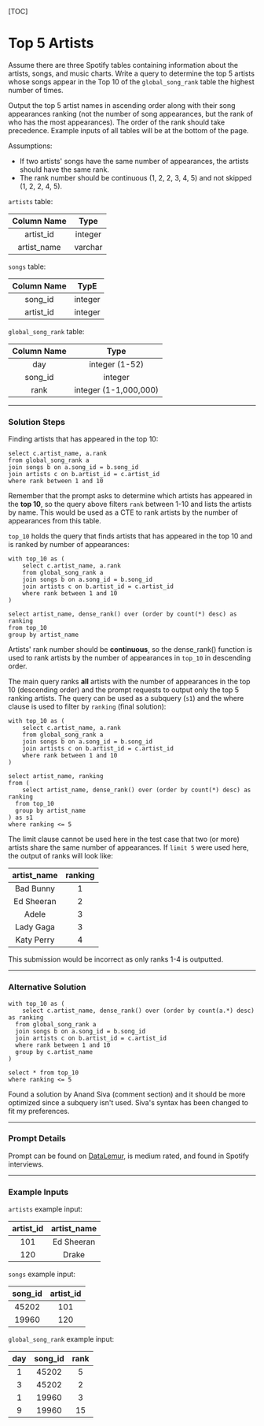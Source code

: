[TOC]

# Top 5 Artists

Assume there are three Spotify tables containing information about the artists, songs, and music charts. Write a query to determine the top 5 artists whose songs appear in the Top 10 of the `global_song_rank` table the highest number of times. 

Output the top 5 artist names in ascending order along with their song appearances ranking (not the number of song appearances, but the rank of who has the most appearances). The order of the rank should take precedence.  Example inputs of all tables will be at the bottom of the page.

Assumptions:

* If two artists' songs have the same number of appearances, the artists should have the same rank.
* The rank number should be continuous (1, 2, 2, 3, 4, 5) and not skipped (1, 2, 2, 4, 5).

`artists` table:

| Column Name |  Type   |
| :---------: | :-----: |
|  artist_id  | integer |
| artist_name | varchar |

`songs` table:

| Column Name |  TypE   |
| :---------: | :-----: |
|   song_id   | integer |
|  artist_id  | integer |

`global_song_rank` table:

| Column Name |         Type          |
| :---------: | :-------------------: |
|     day     |    integer (1-52)     |
|   song_id   |        integer        |
|    rank     | integer (1-1,000,000) |

---

### Solution Steps

Finding artists that has appeared in the top 10:

```postgresql
select c.artist_name, a.rank
from global_song_rank a
join songs b on a.song_id = b.song_id
join artists c on b.artist_id = c.artist_id
where rank between 1 and 10
```

Remember that the prompt asks to determine which artists has appeared in the **top 10**, so the query above filters `rank` between 1-10 and lists the artists by name.  This would be used as a CTE to rank artists by the number of appearances from this table.

`top_10` holds the query that finds artists that has appeared in the top 10 and is ranked by number of appearances:

```postgresql
with top_10 as (
	select c.artist_name, a.rank
	from global_song_rank a
	join songs b on a.song_id = b.song_id
	join artists c on b.artist_id = c.artist_id
	where rank between 1 and 10
)

select artist_name, dense_rank() over (order by count(*) desc) as ranking
from top_10
group by artist_name
```

Artists' rank number should be **continuous**, so the dense_rank() function is used to rank artists by the number of appearances in `top_10` in descending order.

The main query ranks **all** artists with the number of appearances in the top 10 (descending order) and the prompt requests to output only the top 5 ranking artists.  The query can be used as a subquery  (`s1`) and the where clause is used to filter by `ranking` (final solution):

```postgresql
with top_10 as (
	select c.artist_name, a.rank
	from global_song_rank a
	join songs b on a.song_id = b.song_id
	join artists c on b.artist_id = c.artist_id
	where rank between 1 and 10
)

select artist_name, ranking
from (
	select artist_name, dense_rank() over (order by count(*) desc) as ranking
  from top_10
  group by artist_name
) as s1
where ranking <= 5
```

The limit clause cannot be used here in the test case that two (or more) artists share the same number of appearances.  If `limit 5` were used here, the output of ranks will look like:

| artist_name | ranking |
| :---------: | :-----: |
|  Bad Bunny  |    1    |
| Ed Sheeran  |    2    |
|    Adele    |    3    |
|  Lady Gaga  |    3    |
| Katy Perry  |    4    |

This submission would be incorrect as only ranks 1-4 is outputted.

---

### Alternative Solution

```postgresql
with top_10 as (
	select c.artist_name, dense_rank() over (order by count(a.*) desc) as ranking
  from global_song_rank a
  join songs b on a.song_id = b.song_id
  join artists c on b.artist_id = c.artist_id
  where rank between 1 and 10
  group by c.artist_name
)

select * from top_10
where ranking <= 5
```

Found a solution by Anand Siva (comment section) and it should be more optimized since a subquery isn't used.  Siva's syntax has been changed to fit my preferences.

---

### Prompt Details

Prompt can be found on [DataLemur](https://datalemur.com/questions/top-fans-rank), is medium rated, and found in Spotify interviews.

---

### Example Inputs

`artists` example input:

| artist_id | artist_name |
| :-------: | :---------: |
|    101    | Ed Sheeran  |
|    120    |    Drake    |

`songs` example input:

| song_id | artist_id |
| :-----: | :-------: |
|  45202  |    101    |
|  19960  |    120    |

`global_song_rank` example input:

| day  | song_id | rank |
| :--: | :-----: | :--: |
|  1   |  45202  |  5   |
|  3   |  45202  |  2   |
|  1   |  19960  |  3   |
|  9   |  19960  |  15  |

